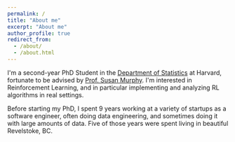 ```yaml
---
permalink: /
title: "About me"
excerpt: "About me"
author_profile: true
redirect_from: 
  - /about/
  - /about.html
---
```


I'm a second-year PhD Student in the [Department of Statistics](https://statistics.fas.harvard.edu) at Harvard, fortunate to be advised by [Prof. Susan Murphy](http://people.seas.harvard.edu/~samurphy/).  I'm interested in Reinforcement Learning, and in particular implementing and analyzing RL algorithms in real settings.

Before starting my PhD, I spent 9 years working at a variety of startups as a software engineer, often doing data engineering, and sometimes doing it with large amounts of data.  Five of those years were spent living in beautiful Revelstoke, BC.
